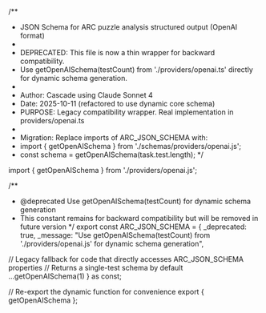 /**
 * JSON Schema for ARC puzzle analysis structured output (OpenAI format)
 * 
 * DEPRECATED: This file is now a thin wrapper for backward compatibility.
 * Use getOpenAISchema(testCount) from './providers/openai.ts' directly for dynamic schema generation.
 * 
 * Author: Cascade using Claude Sonnet 4
 * Date: 2025-10-11 (refactored to use dynamic core schema)
 * PURPOSE: Legacy compatibility wrapper. Real implementation in providers/openai.ts
 * 
 * Migration: Replace imports of ARC_JSON_SCHEMA with:
 *   import { getOpenAISchema } from './schemas/providers/openai.js';
 *   const schema = getOpenAISchema(task.test.length);
 */

import { getOpenAISchema } from './providers/openai.js';

/**
 * @deprecated Use getOpenAISchema(testCount) for dynamic schema generation
 * This constant remains for backward compatibility but will be removed in future version
 */
export const ARC_JSON_SCHEMA = {
  _deprecated: true,
  _message: "Use getOpenAISchema(testCount) from './providers/openai.js' for dynamic schema generation",
  
  // Legacy fallback for code that directly accesses ARC_JSON_SCHEMA properties
  // Returns a single-test schema by default
  ...getOpenAISchema(1)
} as const;

// Re-export the dynamic function for convenience
export { getOpenAISchema };
